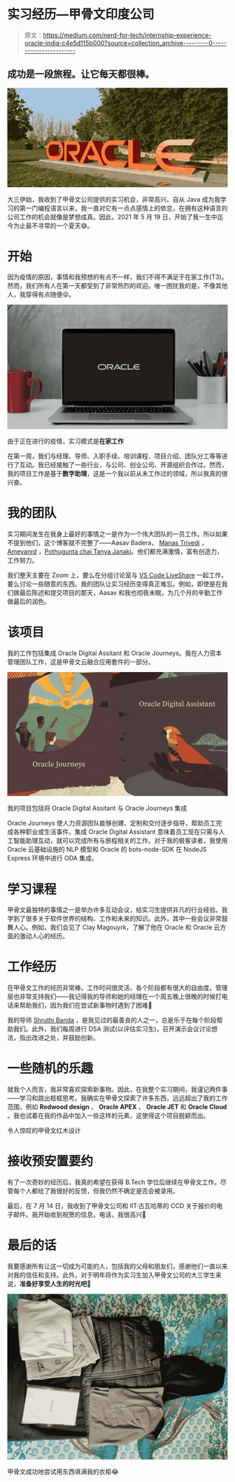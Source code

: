 # 实习经历—甲骨文印度公司

> 原文：<https://medium.com/nerd-for-tech/internship-experience-oracle-india-c4e5d115b000?source=collection_archive---------0----------------------->

## 成功是一段旅程。让它每天都很棒。

![](img/f5bccd4c88dfb569ce953985ad8d5f37.png)

大三伊始，我收到了甲骨文公司提供的实习机会，非常高兴。自从 Java 成为我学习的第一门编程语言以来，我一直对它有一点点感情上的依恋，在拥有这种语言的公司工作的机会就像是梦想成真。因此，2021 年 5 月 19 日，开始了我一生中迄今为止最不寻常的一个夏天😅。

# 开始

因为疫情的原因，事情和我预想的有点不一样，我们不得不满足于在家工作(T3)。然而，我们所有人在第一天都受到了非常热烈的欢迎。唯一困扰我的是，不像其他人，我穿得有点随便😝。

![](img/78cb2df84a11281c2a3ed22960620e41.png)

由于正在进行的疫情，实习模式是**在家工作**

在第一周，我们与经理、导师、入职手续、培训课程、项目介绍、团队分工等等进行了互动。我已经接触了一些行业，与公司、创业公司、开源组织合作过。然而，我的项目工作是基于**数字助理**，这是一个我以前从未工作过的领域，所以我真的很兴奋。

# 我的团队

实习期间发生在我身上最好的事情之一是作为一个伟大团队的一员工作。所以如果不提到他们，这个博客就不完整了——Aasav Badera， [Manas Trivedi](https://www.linkedin.com/in/manas-trivedi/) ， [Ameyanrd](https://medium.com/u/c8ee253d7f52?source=post_page-----c4e5d115b000--------------------------------) ，[Pothugunta chai Tanya Janaki](https://www.linkedin.com/in/pothugunta-chaitanya-janaki-9762b9197/)。他们都充满激情，富有创造力，工作努力。

我们整天主要在 Zoom 上，要么在分组讨论室与 [VS Code LiveShare](https://code.visualstudio.com/blogs/2017/11/15/live-share) 一起工作，要么讨论一些随意的东西。我的团队让实习经历变得真正难忘。例如，即使是在我们做最后陈述和提交项目的那天，Aasav 和我也彻夜未眠，为几个月的辛勤工作做最后的润色。

# 该项目

我的工作包括集成 Oracle Digital Assitant 和 Oracle Journeys。我在人力资本管理团队工作，这是甲骨文云融合应用套件的一部分。

![](img/0b8c420ab88e270ea5edbd27ecf2a43f.png)

我的项目包括将 Oracle Digital Assitant 与 Oracle Journeys 集成

Oracle Journeys 使人力资源团队能够创建、定制和交付逐步指导，帮助员工完成各种职业或生活事件。集成 Oracle Digital Assistant 意味着员工现在只需与人工智能助理互动，就可以完成所有与旅程相关的工作。对于我的极客读者，我使用 Oracle 云基础设施的 NLP 模型和 Oracle 的 bots-node-SDK 在 NodeJS Express 环境中进行 ODA 集成。

# 学习课程

甲骨文最独特的事情之一是举办许多互动会议，给实习生提供非凡的行业经验。我学到了很多关于软件世界的结构、工作和未来的知识。此外，其中一些会议非常鼓舞人心。例如，我们会见了 Clay Magouyrk，了解了他在 Oracle 和 Oracle 云方面的激动人心的经历。

# 工作经历

在甲骨文工作的经历非常棒。工作时间很灵活，各个阶段都有很大的自由度。管理层也非常支持我们——我记得我的导师和她的经理在一个周五晚上很晚的时候打电话来帮助我们，因为我们在尝试新事物时遇到了困难🤯

我的导师 [Shruthi Banda](https://www.linkedin.com/in/shruthi-banda-ba75951b6/) ，是我见过的最善良的人之一，总是乐于在每个阶段帮助我们。此外，我们每周进行 DSA 测试(以评估实习生)，召开演示会议讨论想法，指出改进之处，并鼓励创新。

# 一些随机的乐趣

就我个人而言，我非常喜欢探索新事物。因此，在我整个实习期间，我谨记两件事——学习和跳出框框思考。我确实在甲骨文探索了许多东西，远远超出了我的工作范围，例如 **Redwood design** 、 **Oracle APEX** 、 **Oracle JET** 和 **Oracle Cloud** 。我也试着在我的作品中加入一些这样的元素，这使得这个项目脱颖而出。

令人惊叹的甲骨文红木设计

# 接收预安置要约

有了一次奇妙的经历后，我真的希望在获得 B.Tech 学位后继续在甲骨文工作。尽管每个人都给了我很好的反馈，但我仍然不确定是否会被录用。

最后，在 7 月 14 日，我收到了甲骨文公司和 IIT·古瓦哈蒂的 CCD 关于报价的电子邮件。我开始收到祝贺的信息，电话，我很高兴🥳

# 最后的话

我要感谢所有让这一切成为可能的人，包括我的父母和朋友们，感谢他们一直以来对我的信任和支持。此外，对于明年将作为实习生加入甲骨文公司的大三学生来说，**准备好享受人生的时光吧**🤩

![](img/2b0c53d22aa2fae048116cc2756b9c64.png)

甲骨文成功地尝试用东西填满我的衣柜😂